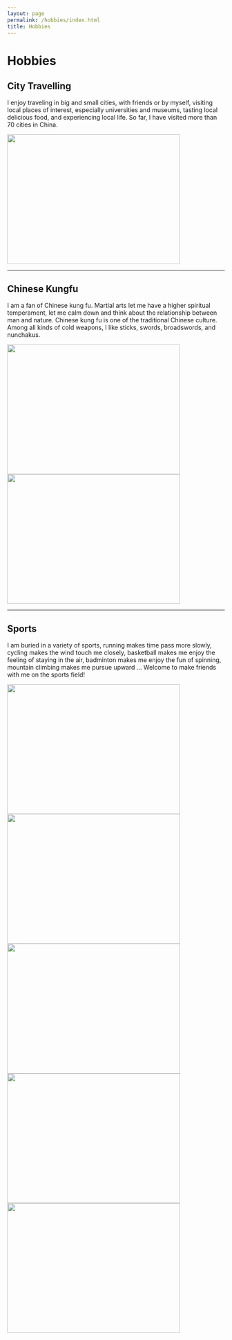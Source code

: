 ```yaml
---
layout: page
permalink: /hobbies/index.html
title: Hobbies
---
```


# Hobbies

## City Travelling 



I enjoy traveling in big and small cities, with friends or by myself, visiting local places of interest, especially universities and museums, tasting local delicious food, and experiencing local life. So far, I have visited more than 70 cities in China.

<img src="https://cqlyu.github.io/images/Footpoint230818.png" class="floatpic" width="400" height="300">

<br>

---

## Chinese Kungfu

I am a fan of Chinese kung fu. Martial arts let me have a higher spiritual temperament, let me calm down and think about the relationship between man and nature. Chinese kung fu is one of the traditional Chinese culture. Among all kinds of cold weapons, I like sticks, swords, broadswords, and nunchakus.

<img src="https://cqlyu.github.io/images/Kungfu.jpg" class="floatpic" width="400" height="300">

<img src="https://cqlyu.github.io/images/Fist.jpg" class="floatpic" width="400" height="300">



<br>

---

## Sports

I am buried in a variety of sports, running makes time pass more slowly, cycling makes the wind touch me closely, basketball makes me enjoy the feeling of staying in the air, badminton makes me enjoy the fun of spinning, mountain climbing makes me pursue upward ... Welcome to make friends with me on the sports field!

<img src="https://cqlyu.github.io/images/Running.jpg" class="floatpic" width="400" height="300">

<img src="https://cqlyu.github.io/images/Riding.jpg" class="floatpic" width="400" height="300">

<img src="https://cqlyu.github.io/images/Basketball.png" class="floatpic" width="400" height="300">

<img src="https://cqlyu.github.io/images/Badminton.jpg" class="floatpic" width="400" height="300">

<img src="https://cqlyu.github.io/images/Climbing.jpg" class="floatpic" width="400" height="300">





